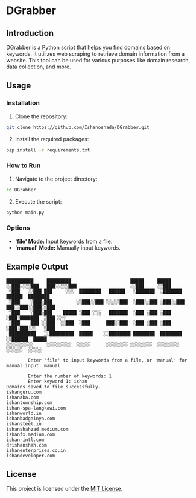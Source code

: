 # DGrabber


## Introduction

DGrabber is a Python script that helps you find domains based on keywords. It utilizes web scraping to retrieve domain information from a website. This tool can be used for various purposes like domain research, data collection, and more.

## Usage

### Installation

1. Clone the repository:

```bash
git clone https://github.com/Ishanoshada/DGrabber.git
```

2. Install the required packages:

```bash
pip install -r requirements.txt
```

### How to Run

1. Navigate to the project directory:

```bash
cd DGrabber
```

2. Execute the script:

```bash
python main.py
```

### Options

- **'file' Mode:** Input keywords from a file.
- **'manual' Mode:** Manually input keywords.

## Example Output

```plaintext
██████████     █████████                      █████     █████     
░░███░░░░███   ███░░░░░███                    ░░███     ░░███      
 ░███   ░░███ ███     ░░░  ████████   ██████   ░███████  ░███████   ██████  ████████
 ░███    ░███░███         ░░███░░███ ░░░░░███  ░███░░███ ░███░░███ ███░░███░░███░░███
 ░███    ░███░███    █████ ░███ ░░░   ███████  ░███ ░███ ░███ ░███░███████  ░███ ░░░
 ░███    ███ ░░███  ░░███  ░███      ███░░███  ░███ ░███ ░███ ░███░███░░░   ░███
 ██████████   ░░█████████  █████    ░░████████ ████████  ████████ ░░██████  █████
░░░░░░░░░░     ░░░░░░░░░  ░░░░░      ░░░░░░░░ ░░░░░░░░  ░░░░░░░░   ░░░░░░  ░░░░░

        Enter 'file' to input keywords from a file, or 'manual' for manual input: manual

        Enter the number of keywords: 1
        Enter keyword 1: ishan
Domains saved to file successfully.
ishanguru.com
ishanaba.com
ishantownship.com
ishan-spa-langkawi.com
ishanworld.in
ishanbadgainya.com
ishansteel.in
ishanshahzad.medium.com
ishanfx.medium.com
ishan-intl.com
drishanshah.com
ishanenterprises.co.in
ishandeveloper.com
```

## License

This project is licensed under the [MIT License](LICENSE).

